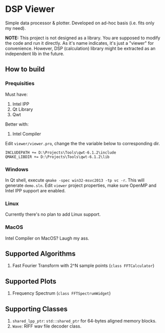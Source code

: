 # DSP Viewer
Simple data processor & plotter. Developed on ad-hoc basis (i.e. fits only my need).

__NOTE:__
This project is not designed as a library. You are supposed to modify the code and run it directly. As it's name indicates, 
it's just a "viewer" for convenience. However, DSP (calculation) library might be extracted as an independent lib in the future.

## How to build
### Prequisities
Must have:

1. Intel IPP
2. Qt Library
3. Qwt

Better with:

1. Intel Compiler


Edit `viewer/viewer.pro`, change the the variable below to corresponding dir.

```
INCLUDEPATH += D:\Projects\Tools\qwt-6.1.2\include
QMAKE_LIBDIR += D:\Projects\Tools\qwt-6.1.2\lib
```

### Windows
In Qt shell, execute `qmake -spec win32-msvc2013 -tp vc -r`. This will generate `demo.sln`. Edit `viewer` project properties, 
make sure OpenMP and Intel IPP support are enabled.

### Linux
Currently there's no plan to add Linux support.

### MacOS
Intel Compiler on MacOS? Laugh my ass.

## Supported Algorithms
1. Fast Fourier Transform with 2^N sample points (`class FFTCalculator`)

## Supported Plots
1. Frequency Spectrum (`class FFTSpectrumWidget`)

## Supporting Classes
1. `shared_lpp_ptr`: `std::shared_ptr` for 64-bytes aligned memory blocks.
2. `Wave`: RIFF wav file decoder class.
